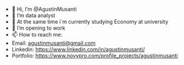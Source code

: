 - 👋 Hi, I’m @AgustinMusanti
- 👀 I’m data analyst
- 🌱 At the same time i´m currently studying Economy at university
- 💞️ I’m opening to work 
- 📫 How to reach me:
- Email: agustinmusanti@gmail.com
- Linkedin: https://www.linkedin.com/in/agustinmusanti/
- Portfolio: https://www.novypro.com/profile_projects/agustinmusanti

<!---
AgustinMusanti/AgustinMusanti is a ✨ special ✨ repository because its `README.md` (this file) appears on your GitHub profile.
You can click the Preview link to take a look at your changes.
--->
